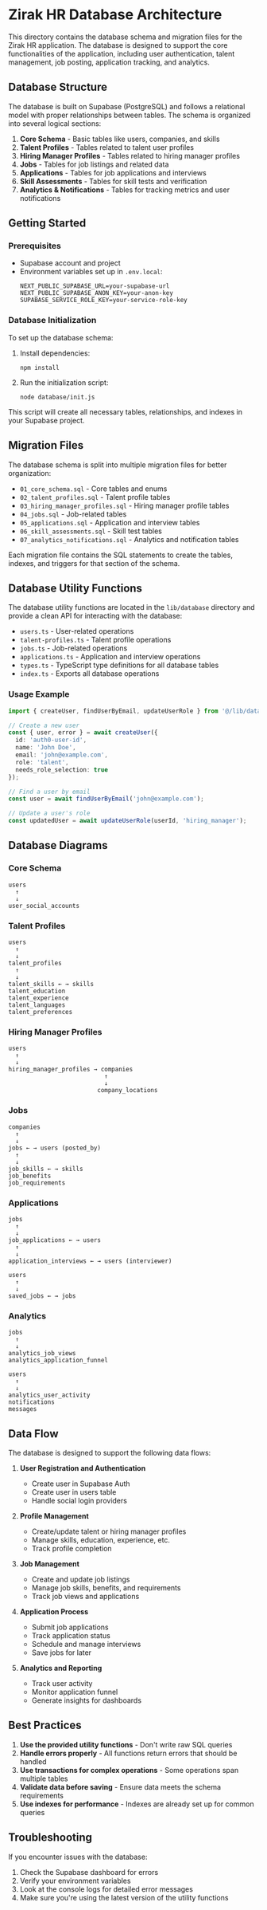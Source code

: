 # Zirak HR Database Architecture

This directory contains the database schema and migration files for the Zirak HR application. The database is designed to support the core functionalities of the application, including user authentication, talent management, job posting, application tracking, and analytics.

## Database Structure

The database is built on Supabase (PostgreSQL) and follows a relational model with proper relationships between tables. The schema is organized into several logical sections:

1. **Core Schema** - Basic tables like users, companies, and skills
2. **Talent Profiles** - Tables related to talent user profiles
3. **Hiring Manager Profiles** - Tables related to hiring manager profiles
4. **Jobs** - Tables for job listings and related data
5. **Applications** - Tables for job applications and interviews
6. **Skill Assessments** - Tables for skill tests and verification
7. **Analytics & Notifications** - Tables for tracking metrics and user notifications

## Getting Started

### Prerequisites

- Supabase account and project
- Environment variables set up in `.env.local`:
  ```
  NEXT_PUBLIC_SUPABASE_URL=your-supabase-url
  NEXT_PUBLIC_SUPABASE_ANON_KEY=your-anon-key
  SUPABASE_SERVICE_ROLE_KEY=your-service-role-key
  ```

### Database Initialization

To set up the database schema:

1. Install dependencies:
   ```
   npm install
   ```

2. Run the initialization script:
   ```
   node database/init.js
   ```

This script will create all necessary tables, relationships, and indexes in your Supabase project.

## Migration Files

The database schema is split into multiple migration files for better organization:

- `01_core_schema.sql` - Core tables and enums
- `02_talent_profiles.sql` - Talent profile tables
- `03_hiring_manager_profiles.sql` - Hiring manager profile tables
- `04_jobs.sql` - Job-related tables
- `05_applications.sql` - Application and interview tables
- `06_skill_assessments.sql` - Skill test tables
- `07_analytics_notifications.sql` - Analytics and notification tables

Each migration file contains the SQL statements to create the tables, indexes, and triggers for that section of the schema.

## Database Utility Functions

The database utility functions are located in the `lib/database` directory and provide a clean API for interacting with the database:

- `users.ts` - User-related operations
- `talent-profiles.ts` - Talent profile operations
- `jobs.ts` - Job-related operations
- `applications.ts` - Application and interview operations
- `types.ts` - TypeScript type definitions for all database tables
- `index.ts` - Exports all database operations

### Usage Example

```typescript
import { createUser, findUserByEmail, updateUserRole } from '@/lib/database';

// Create a new user
const { user, error } = await createUser({
  id: 'auth0-user-id',
  name: 'John Doe',
  email: 'john@example.com',
  role: 'talent',
  needs_role_selection: true
});

// Find a user by email
const user = await findUserByEmail('john@example.com');

// Update a user's role
const updatedUser = await updateUserRole(userId, 'hiring_manager');
```

## Database Diagrams

### Core Schema
```
users
  ↑
  ↓
user_social_accounts
```

### Talent Profiles
```
users
  ↑
  ↓
talent_profiles
  ↑
  ↓
talent_skills ← → skills
talent_education
talent_experience
talent_languages
talent_preferences
```

### Hiring Manager Profiles
```
users
  ↑
  ↓
hiring_manager_profiles → companies
                           ↑
                           ↓
                         company_locations
```

### Jobs
```
companies
  ↑
  ↓
jobs ← → users (posted_by)
  ↑
  ↓
job_skills ← → skills
job_benefits
job_requirements
```

### Applications
```
jobs
  ↑
  ↓
job_applications ← → users
  ↑
  ↓
application_interviews ← → users (interviewer)

users
  ↑
  ↓
saved_jobs ← → jobs
```

### Analytics
```
jobs
  ↑
  ↓
analytics_job_views
analytics_application_funnel

users
  ↑
  ↓
analytics_user_activity
notifications
messages
```

## Data Flow

The database is designed to support the following data flows:

1. **User Registration and Authentication**
   - Create user in Supabase Auth
   - Create user in users table
   - Handle social login providers

2. **Profile Management**
   - Create/update talent or hiring manager profiles
   - Manage skills, education, experience, etc.
   - Track profile completion

3. **Job Management**
   - Create and update job listings
   - Manage job skills, benefits, and requirements
   - Track job views and applications

4. **Application Process**
   - Submit job applications
   - Track application status
   - Schedule and manage interviews
   - Save jobs for later

5. **Analytics and Reporting**
   - Track user activity
   - Monitor application funnel
   - Generate insights for dashboards

## Best Practices

1. **Use the provided utility functions** - Don't write raw SQL queries
2. **Handle errors properly** - All functions return errors that should be handled
3. **Use transactions for complex operations** - Some operations span multiple tables
4. **Validate data before saving** - Ensure data meets the schema requirements
5. **Use indexes for performance** - Indexes are already set up for common queries

## Troubleshooting

If you encounter issues with the database:

1. Check the Supabase dashboard for errors
2. Verify your environment variables
3. Look at the console logs for detailed error messages
4. Make sure you're using the latest version of the utility functions
